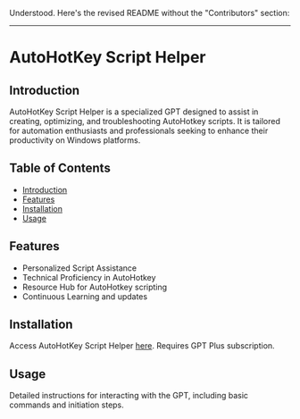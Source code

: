 Understood. Here's the revised README without the "Contributors" section:

---

# AutoHotKey Script Helper

## Introduction

AutoHotKey Script Helper is a specialized GPT designed to assist in creating, optimizing, and troubleshooting AutoHotkey scripts. It is tailored for automation enthusiasts and professionals seeking to enhance their productivity on Windows platforms.

## Table of Contents

- [Introduction](#introduction)
- [Features](#features)
- [Installation](#installation)
- [Usage](#usage)

## Features

- Personalized Script Assistance
- Technical Proficiency in AutoHotkey
- Resource Hub for AutoHotkey scripting
- Continuous Learning and updates

## Installation

Access AutoHotKey Script Helper [here](https://chat.openai.com/g/g-QWH6EABb2-autohotkey-script-helper/c/15888edd-4e84-4cf6-9037-220db7e7c70e). Requires GPT Plus subscription.

## Usage

Detailed instructions for interacting with the GPT, including basic commands and initiation steps.
